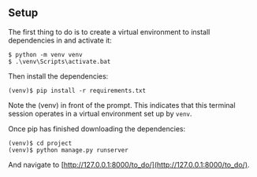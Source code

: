 ## Setup

The first thing to do is to create a virtual environment to install dependencies in and activate it:

```
$ python -m venv venv
$ .\venv\Scripts\activate.bat
```

Then install the dependencies:
```
(venv)$ pip install -r requirements.txt
```

Note the (venv) in front of the prompt. This indicates that this terminal session operates in a virtual environment set up by ``venv``.

Once pip has finished downloading the dependencies:
```
(venv)$ cd project
(venv)$ python manage.py runserver
```

And navigate to [http://127.0.0.1:8000/to_do/](http://127.0.0.1:8000/to_do/).